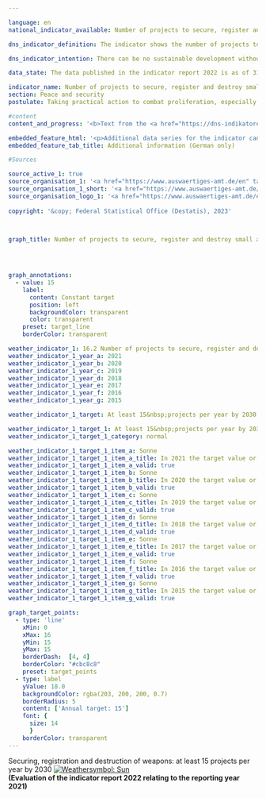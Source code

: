 ```yaml
---

language: en    
national_indicator_available: Number of projects to secure, register and destroy small arms and light weapons carried out by Germany in affected regions of the world    

dns_indicator_definition: The indicator shows the number of projects to secure, register and destroy small arms and light weapons (<abbr title="Small arms and light weapons" tabindex="0">SALW</abbr>) carried out in Africa, Eastern and South-Eastern Europe, Latin America and Asia with German financial support. Not included are projects that will be managed through funds by international organizations that are financially supported by Germany.    

dns_indicator_intention: There can be no sustainable development without peace and no peace without sustainable development&nbsp;–&nbsp;this is emphasised in the preamble to the 2030&nbsp;Agenda for sustainable development. With the measures recorded by the indicator, Germany is making a contribution towards peacekeeping in a concrete subcategory. The set target is to have at least 15&nbsp;projects to secure, register and destroy small arms and light weapons carried out by Germany each year.    

data_state: The data published in the indicator report 2022 is as of 31 October 2022. The data shown on this platform is updated regularly, so that more current data may be available online than published in the <a href="https://dns-indikatoren.de/en/publications_reports/">indicator report 2022</a>.    

indicator_name: Number of projects to secure, register and destroy small arms and light weapons carried out by Germany in affected regions of the world    
section: Peace and security    
postulate: Taking practical action to combat proliferation, especially of small arms    

#content     
content_and_progress: '<b>Text from the <a href="https://dns-indikatoren.de/en/publications_reports/">Indicator Report 2022&nbsp;</a></b><br><br>The data of the depicted time series is provided by the Federal Foreign Office, however, the reported projects are not financed exclusively by the Federal Foreign Office, but in part with third-party funds as well. Considered projects significantly differ with respect to volume and content. Projects with run-times longer than one year were counted more than once. Notably, the number of projects carried out says nothing about their scale or their level of success. Consequently, a directionally safe interpretation regarding scope and success of the measures is challenging. <br><br>According to the current evaluation, the number of projects undertaken each year increased from 8&nbsp;in 2006&nbsp;to 38&nbsp;in 2021. Thus the goal of Germany being involved in a minimum of 15&nbsp;projects would have been achieved in 2012&nbsp;for the first time. Except for 2013, the level would have been reached or even exceeded in subsequent years, too. According to the Federal Foreign Office, the regional focus of German efforts was on North, East and West Africa, the western Balkans and Ukraine. Other projects supported were in Latin America and the Caribbean.<br><br>The German Federal Government’s Annual Disarmament Report contains a list of projects with the objective of <abbr title="Small arms and light weapons" tabindex="0">SALW</abbr> control, alongside their sources of funding. Their number differs from those reported for this indicator up to and including 2018. One reason for this may be the particular focus of individual projects, which affects whether they are taken into account.<br><br>In accordance with the guidelines on statistical reporting issued by its Development Assistance Committee, the Organisation for Economic Co-operation and Development (<abbr title="Organisation for Economic Co-operation and Development" tabindex="0">OECD</abbr>) also publishes detailed figures on projects for reintegration and <abbr title="Small arms and light weapons" tabindex="0">SALW</abbr> control (<abbr title="Creditor Reporting System" tabindex="0">CRS</abbr> Purpose Code 15240). If the indicator were based on the number of projects counted in the above-mentioned <abbr title="Organisation for Economic Co-operation and Development" tabindex="0">OECD</abbr> category, the target of at least 15&nbsp;projects would have been reached in 2006&nbsp;and every year since 2016. In 2020, the <abbr title="Organisation for Economic Co-operation and Development" tabindex="0">OECD</abbr> counted 25&nbsp;projects. Among these, 19&nbsp;were funded by the Federal Foreign Office and, accordingly, 6&nbsp;projects were funded by the Federal Ministry of Finance. However, those projects also included measures for reintegrating former combatants from armed groups into society. Without such reintegration projects, the number of project exclusively or chiefly intended to combat <abbr title="Small arms and light weapons" tabindex="0">SALW</abbr> would be lower.'    

embedded_feature_html: '<p>Additional data series for the indicator can be found <a href="https://dnsTestEnvironment.github.io/dns-indicators/public/AddInfos/de/16_2.pdf" target="_blank" >here</a>.</p><br><small>Note: You can display the PDF document directly in your browser or download the PDF document and open it with a PDF reader of your choice. We will be happy to advise you.</small>'
embedded_feature_tab_title: Additional information (German only)    

#Sources    

source_active_1: true
source_organisation_1: '<a href="https://www.auswaertiges-amt.de/en" target="_blank" onclick="return confirm_alert('')>Federal Foreign Office</a>'
source_organisation_1_short: '<a href="https://www.auswaertiges-amt.de/en" target="_blank" onclick="return confirm_alert('')>Federal Foreign Office</a>'
source_organisation_logo_1: '<a href="https://www.auswaertiges-amt.de/en" target="_blank" onclick="return confirm_alert('')><img src="www.dnsTestEnvironment.github.io/dns-indicators/public/OrgImgEn/aa.png" alt="Federal Foreign Office" title=" Click here to visit the homepage of the organizationFederal Foreign Office" style="height:60px; width:148px; border: transparent"/></a>'
    
copyright: '&copy; Federal Statistical Office (Destatis), 2023'    

    

graph_title: Number of projects to secure, register and destroy small arms and light weapons by Germany in affected regions of the world    

    


graph_annotations:
  - value: 15
    label:
      content: Constant target
      position: left
      backgroundColor: transparent
      color: transparent
    preset: target_line
    borderColor: transparent            

weather_indicator_1: 16.2 Number of projects to secure, register and destroy small arms and light weapons carried out by Germany in affected regions of the world
weather_indicator_1_year_a: 2021
weather_indicator_1_year_b: 2020
weather_indicator_1_year_c: 2019
weather_indicator_1_year_d: 2018
weather_indicator_1_year_e: 2017
weather_indicator_1_year_f: 2016
weather_indicator_1_year_g: 2015

weather_indicator_1_target: At least 15&nbsp;projects per year by 2030

weather_indicator_1_target_1: At least 15&nbsp;projects per year by 2030
weather_indicator_1_target_1_category: normal

weather_indicator_1_target_1_item_a: Sonne
weather_indicator_1_target_1_item_a_title: In 2021 the target value or a better value was achieved and the average change did not point in the direction of deterioration.
weather_indicator_1_target_1_item_a_valid: true
weather_indicator_1_target_1_item_b: Sonne
weather_indicator_1_target_1_item_b_title: In 2020 the target value or a better value was achieved and the average change did not point in the direction of deterioration.
weather_indicator_1_target_1_item_b_valid: true
weather_indicator_1_target_1_item_c: Sonne
weather_indicator_1_target_1_item_c_title: In 2019 the target value or a better value was achieved and the average change did not point in the direction of deterioration.
weather_indicator_1_target_1_item_c_valid: true
weather_indicator_1_target_1_item_d: Sonne
weather_indicator_1_target_1_item_d_title: In 2018 the target value or a better value was achieved and the average change did not point in the direction of deterioration.
weather_indicator_1_target_1_item_d_valid: true
weather_indicator_1_target_1_item_e: Sonne
weather_indicator_1_target_1_item_e_title: In 2017 the target value or a better value was achieved and the average change did not point in the direction of deterioration.
weather_indicator_1_target_1_item_e_valid: true
weather_indicator_1_target_1_item_f: Sonne
weather_indicator_1_target_1_item_f_title: In 2016 the target value or a better value was achieved and the average change did not point in the direction of deterioration.
weather_indicator_1_target_1_item_f_valid: true
weather_indicator_1_target_1_item_g: Sonne
weather_indicator_1_target_1_item_g_title: In 2015 the target value or a better value was achieved and the average change did not point in the direction of deterioration.
weather_indicator_1_target_1_item_g_valid: true    

graph_target_points:
  - type: 'line'
    xMin: 0
    xMax: 16
    yMin: 15
    yMax: 15
    borderDash:  [4, 4]
    borderColor: "#cbc8c8"
    preset: target_points
  - type: label
    yValue: 18.0
    backgroundColor: rgba(203, 200, 200, 0.7)
    borderRadius: 5
    content: ['Annual target: 15']
    font: {
      size: 14
      }
    borderColor: transparent    
---
```



<div>
  <div class="my-header">
    <label class="default">Securing, registration and destruction of weapons: at least 15&nbsp;projects per year by 2030
      <a href="www.dnsTestEnvironment.github.io/dns-indicators/en/status"><img src="https://g205sdgs.github.io/sdg-indicators/public/Wettersymbole/Sonne.png" title="In 2021 the target value or a better value was achieved and the average change did not point in the direction of deterioration." alt="Weathersymbol: Sun"/>
      </a>
    </label>
  </div>
</div>
<div class="my-header-note">
  <label class="default"><b>(Evaluation of the indicator report 2022 relating to the reporting year 2021)
  </b></label>
</div>